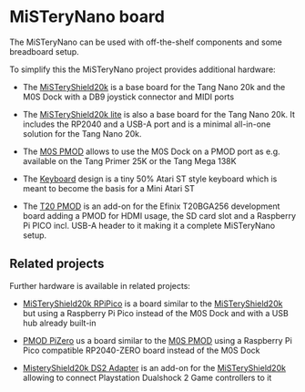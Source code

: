 # MiSTeryNano board

The MiSTeryNano can be used with off-the-shelf components and
some breadboard setup.

To simplify this the MiSTeryNano project provides additional
hardware:

  - The [MiSTeryShield20k](misteryshield20k) is a base board for
  the Tang Nano 20k and the M0S Dock with a DB9 joystick connector and
  MIDI ports

  - The [MiSTeryShield20k lite](misteryshield20k_lite) is also a base
  board for the Tang Nano 20k. It includes the RP2040 and a USB-A
  port and is a minimal all-in-one solution for the Tang Nano 20k.

  - The [M0S PMOD](m0s_pmod) allows to use the M0S Dock on a PMOD
  port as e.g. available on the Tang Primer 25K or the Tang Mega 138K

  - The [Keyboard](keyboard) design is a tiny 50% Atari ST style keyboard which is meant to become the basis for a Mini Atari ST

  - The [T20 PMOD](t20_pmod) is an add-on for the Efinix T20BGA256 development board adding a PMOD for HDMI usage, the SD card slot and a Raspberry Pi PICO incl. USB-A header to it making it a complete MiSTeryNano setup.

## Related projects

Further hardware is available in related projects:

  - [MiSTeryShield20k RPiPico](https://github.com/vossstef/tang_nano_20k_c64/tree/main/board/misteryshield20k_rpipico) is a board similar to the [MiSTeryShield20k](misteryshield20k) but using a Raspberry Pi Pico instead of the M0S Dock and with a USB hub already built-in

  - [PMOD PiZero](https://github.com/vossstef/tang_nano_20k_c64/tree/main/board/pizero_pmod) us a board similar to the [M0S PMOD](m0s_pmod) using a Raspberry Pi Pico compatible RP2040-ZERO board instead of the M0S Dock

  - [MisteryShield20k DS2 Adapter](https://github.com/vossstef/tang_nano_20k_c64/blob/main/board/misteryshield20k_ds2_adapter/misteryshield20k_ds2_adapter_cable.md) is an add-on for the [MiSTeryShield20k](misteryshield20k) allowing to connect Playstation Dualshock 2 Game controllers to it
  